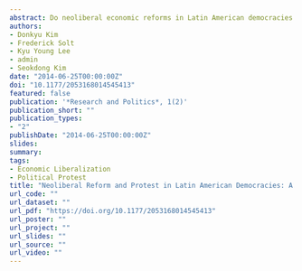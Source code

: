 ```yaml
---
abstract: Do neoliberal economic reforms in Latin American democracies mobilize citizens to overcome their collective action problems and protest? A recent addition to the scholarship on this crucial question of the relationship of markets and politics, Bellinger and Arce (2011), concludes that economic liberalization does have this effect, working to repoliticize collective actors and reinvigorate democracy. We reexamine the article’s analyses and demonstrate that they misinterpret the marginal effect of the variables of theoretical interest. Thus, the article’s optimistic claims about the consequences for democracy of economic liberalization in the region are not supported by its own empirical results. It is argued here that its results suggest instead that protests became more common in autocracies when they moved away from markets. Rather than speaking to how people have mobilized to protest against liberal reforms in Latin America’s democracies, the work’s analyses illuminate only when people protested against the region’s dictatorships.
authors:
- Donkyu Kim
- Frederick Solt
- Kyu Young Lee
- admin
- Seokdong Kim
date: "2014-06-25T00:00:00Z"
doi: "10.1177/2053168014545413"
featured: false
publication: '*Research and Politics*, 1(2)'
publication_short: ""
publication_types:
- "2"
publishDate: "2014-06-25T00:00:00Z"
slides: 
summary: 
tags:
- Economic Liberalization
- Political Protest
title: "Neoliberal Reform and Protest in Latin American Democracies: A Replication and Correction"
url_code: ""
url_dataset: ""
url_pdf: "https://doi.org/10.1177/2053168014545413"
url_poster: ""
url_project: ""
url_slides: ""
url_source: ""
url_video: ""
---
```



